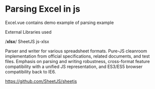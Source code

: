 # Parsing Excel in js
Excel.vue contains demo example of parsing example

External Libraries used

/**xlsx**/
SheetJS js-xlsx

Parser and writer for various spreadsheet formats. Pure-JS cleanroom implementation from official specifications, related documents, and test files. Emphasis on parsing and writing robustness, cross-format feature compatibility with a unified JS representation, and ES3/ES5 browser compatibility back to IE6.

https://github.com/SheetJS/sheetjs
